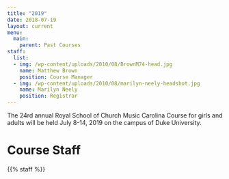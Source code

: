 ```yaml
---
title: "2019"
date: 2018-07-19
layout: current
menu:
  main:
    parent: Past Courses
staff:
  list:
  - img: /wp-content/uploads/2010/08/BrownM74-head.jpg
    name: Matthew Brown
    position: Course Manager
  - img: /wp-content/uploads/2010/08/marilyn-neely-headshot.jpg
    name: Marilyn Neely
    position: Registrar
---
```


The 24rd annual Royal School of Church Music Carolina Course for girls and
adults will be held July 8-14, 2019 on the campus of Duke University.

# Course Staff

{{% staff %}}

